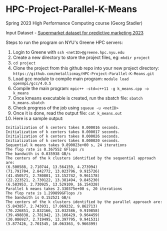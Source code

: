 # HPC-Project-Parallel-K-Means
Spring 2023 High Performance Computing course (Georg Stadler)

Input Dataset - [Supermarket dataset for predictive marketing 2023](https://www.kaggle.com/datasets/hunter0007/ecommerce-dataset-for-predictive-marketing-2023?datasetId=2772962&sortBy=dateRun&tab=profile)

Steps to run the program on NYU's Greene HPC servers:
1. Login to Greene with ```ssh <netID>@greene.hpc.nyu.edu```
2. Create a new directory to store the project files, eg: ```mkdir project```
3. ```cd project```
4. Clone the project from this github repo into your new project directory: ```https://github.com/metallicmay/HPC-Project-Parallel-K-Means.git```
5. Load gcc module to compile main program: ```module load openmpi/gcc/4.0.5```
6. Compile the main program: ```mpic++ -std=c++11 -g k_means.cpp -o k_means```
7. Once kmeans executable is created, run the sbatch file: ```sbatch k_means.sbatch```
8. Check progress of the job using ```squeue -u <netID>```
9. Once it is done, read the output file: ```cat k_means.out```
10. Here is a sample output:
  ```Initialization of k centers takes 0.000022 seconds.
Initialization of k centers takes 0.000016 seconds.
Initialization of k centers takes 0.000017 seconds.
Initialization of k centers takes 0.000026 seconds.
Initialization of k centers takes 0.000020 seconds.
Sequential k means takes 9.890023e+00 s, 24 iterations
The flop rate is 0.367552 GFlops /s
The bandwith is 0.035938 GB/s
The centers of the k clusters identified by the sequential approach are:
(6.500588, 2.710744, 13.564159, 4.273994)
(71.791704, 2.842772, 13.023796, 9.915726)
(41.450571, 2.780801, 13.152742, 9.961178)
(22.223521, 2.730122, 13.381494, 9.845230)
(6.583953, 2.730925, 13.529109, 16.154328)
Parallel k means takes 2.330375e+00 s, 20 iterations
The flop rate is 1.299899GFlops /s
The bandwith is 0.152521 GB/s
The centers of the k clusters identified by the parallel approach are:
(5.843857, 2.743931, 17.069232, 9.862713)
(70.226851, 2.832166, 13.032586, 9.919858)
(39.498838, 2.781942, 13.166429, 9.964459)
(20.086927, 2.719495, 13.397795, 9.941531)
(5.877426, 2.701545, 10.063363, 9.966399)
